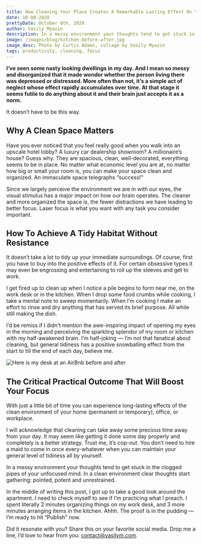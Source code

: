 ```yaml
---
title: How Cleaning Your Place Creates A Remarkable Lasting Effect On Your Day (Or Week)
date: 10-08-2020
prettyDate: October 8th, 2020
author: Vasily Myazin
description: In a messy environment your thoughts tend to get stuck in the clogged pipes of your unfocused mind. In a clean environment clear thoughts start gathering: pointed, potent and unrestrained.
image: /images/blog/kitchen-before-after.jpg
image_desc: Photo by Curtis Adams, collage by Vasily Myazin
tags: productivity, cleaning, focus
---
```

**I’ve seen some nasty looking dwellings in my day. And I mean so messy and disorganized that it made wonder whether the person living there was depressed or distressed. More often than not, it’s a simple act of neglect whose effect rapidly accumulates over time. At that stage it seems futile to do anything about it and their brain just accepts it as a norm.**

It doesn’t have to be this way.

## Why A Clean Space Matters

Have you ever noticed that you feel really good when you walk into an upscale hotel lobby? A luxury car dealership showroom? A millionaire’s house? Guess why. They are spacious, clean, well-decorated, everything seems to be in place. No matter what economic level you are at, no matter how big or small your room is, you can make your space clean and organized. An immaculate space telegraphs “success!”

Since we largely perceive the environment we are in with our eyes, the visual stimulus has a major impact on how our brain operates. The cleaner and more organized the space is, the fewer distractions we have leading to better focus. Laser focus is what you want with any task you consider important.

## How To Achieve A Tidy Habitat Without Resistance

It doesn’t take a lot to tidy up your immediate surroundings. Of course, first you have to buy into the positive effects of it. For certain obsessive types it may even be engrossing and entertaining to roll up the sleeves and get to work.

I get fired up to clean up when I notice a pile begins to form near me, on the work desk or in the kitchen. When I drop some food crumbs while cooking, I take a mental note to sweep momentarily. When I’m cooking I make an effort to rinse and dry anything that has served its brief purpose. All while still making the dish.

I’d be remiss if I didn’t mention the awe-inspiring impact of opening my eyes in the morning and perceiving the sparkling splendor of my room or kitchen with my half-awakened brain. I’m half-joking — I’m not that fanatical about cleaning, but general tidiness has a positive snowballing effect from the start to till the end of each day, believe me.

![Here is my desk at an AirBnb before and after](/images/blog/tidy-desk.jpg)

## The Critical Practical Outcome That Will Boost Your Focus

With just a little bit of time you can experience long-lasting effects of the clean environment of your home (permanent or temporary), office, or workplace.

I will acknowledge that cleaning can take away some precious time away from your day. It may seem like getting it done some day properly and completely is a better strategy. Trust me, it’s cop-out. You don’t need to hire a maid to come in once every-whatever when you can maintain your general level of tidiness all by yourself.

In a messy environment your thoughts tend to get stuck in the clogged pipes of your unfocused mind. In a clean environment clear thoughts start gathering: pointed, potent and unrestrained.

In the middle of writing this post, I got up to take a good look around the apartment. I need to check myself to see if I’m practicing what I preach. I spent literally 2 minutes organizing things on my work desk, and 3 more minutes arranging items in the kitchen. Ahhh. The proof is in the pudding — I’m ready to hit “Publish” now.

Did it resonate with you? Share this on your favorite social media. Drop me a line, I’d love to hear from you: [contact@vasilym.com](contact@vasilym.com).
